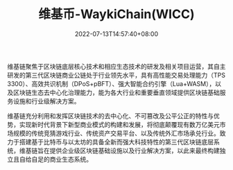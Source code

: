 ﻿---
weight: 
title: "维基币-WaykiChain(WICC)"
description: "维基链聚焦于区块链底层核心技术和相应生态技术的研发及相关运营，其自主研发的第三代区块链商业公链处于行业领先水平，具有高性能交易处理能力（TPS 3300）、高效共识机制（DPoS+..."
date: 2022-07-13T14:57:40+08:00
lastmod: 2022-07-13T14:57:40+08:00
draft: false
authors: ["Simon"]
featuredImage: "weijibi-waykichainwicc.webp"
link: "https://www.waykichain.com/"
tags: ["数字代币","维基币-WaykiChain(WICC)"]
categories: ["navigation"]
navigation: ["数字代币"]
lightgallery: true
toc: true
pinned: false
recommend: false
recommend1: false
---
维基链聚焦于区块链底层核心技术和相应生态技术的研发及相关项目运营，其自主研发的第三代区块链商业公链处于行业领先水平，具有高性能交易处理能力（TPS 3300）、高效共识机制（DPoS+pBFT）、强大智能合约引擎（Lua+WASM），以及区块链生态去中心化治理能力，能为各大行业和重要垂直领域提供区块链基础服务设施和行业级解决方案。

维基链充分利用和发挥区块链技术的去中心化、不可篡改及公平公正的特性与优势，实现新时代背景下新型商业模式的构建和发展，将彻底颠覆现有数万亿美元市场规模的传统竞猜游戏行业、传统资产交易平台、以及传统外汇市场承兑行业。致力于搭建基于比特币与以太坊的具备全新而强大科技特性的第三代区块链底层系统，维基链旨在提供企业级区块链基础设施以及行业解决方案，以此来最终构建独立且自给自足的商业生态系统。